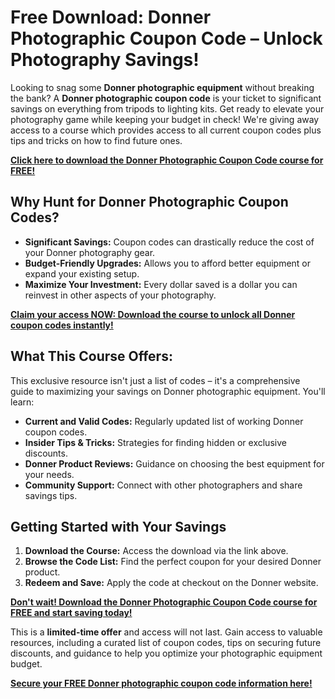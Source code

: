 # Free Download: Donner Photographic Coupon Code – Unlock Photography Savings!

Looking to snag some **Donner photographic equipment** without breaking the bank? A **Donner photographic coupon code** is your ticket to significant savings on everything from tripods to lighting kits. Get ready to elevate your photography game while keeping your budget in check! We're giving away access to a course which provides access to all current coupon codes plus tips and tricks on how to find future ones.

[**Click here to download the Donner Photographic Coupon Code course for FREE!**](https://udemywork.com/donner-photographic-coupon-code)

## Why Hunt for Donner Photographic Coupon Codes?

*   **Significant Savings:** Coupon codes can drastically reduce the cost of your Donner photography gear.
*   **Budget-Friendly Upgrades:** Allows you to afford better equipment or expand your existing setup.
*   **Maximize Your Investment:** Every dollar saved is a dollar you can reinvest in other aspects of your photography.

[**Claim your access NOW: Download the course to unlock all Donner coupon codes instantly!**](https://udemywork.com/donner-photographic-coupon-code)

## What This Course Offers:

This exclusive resource isn't just a list of codes – it's a comprehensive guide to maximizing your savings on Donner photographic equipment. You'll learn:

*   **Current and Valid Codes:** Regularly updated list of working Donner coupon codes.
*   **Insider Tips & Tricks:** Strategies for finding hidden or exclusive discounts.
*   **Donner Product Reviews:** Guidance on choosing the best equipment for your needs.
*   **Community Support:** Connect with other photographers and share savings tips.

## Getting Started with Your Savings

1.  **Download the Course:** Access the download via the link above.
2.  **Browse the Code List:** Find the perfect coupon for your desired Donner product.
3.  **Redeem and Save:** Apply the code at checkout on the Donner website.

[**Don't wait! Download the Donner Photographic Coupon Code course for FREE and start saving today!**](https://udemywork.com/donner-photographic-coupon-code)

This is a **limited-time offer** and access will not last. Gain access to valuable resources, including a curated list of coupon codes, tips on securing future discounts, and guidance to help you optimize your photographic equipment budget.

[**Secure your FREE Donner photographic coupon code information here!**](https://udemywork.com/donner-photographic-coupon-code)
